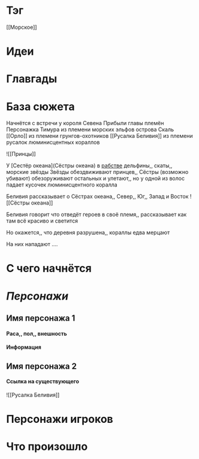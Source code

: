 # Тэг
[[Морское]]
# Идеи

# Главгады

# База сюжета
Начнётся с встречи у короля Севена
Прибыли главы племён
Персонажка Тимура из племени морских эльфов острова Скаль
[[Орло]] из племени грунгов-охотников
[[Русалка Беливия]] из племени русалок люминисцентных кораллов 

![[Принцы]]

У [Сестёр океана](Сёстры океана) в [рабстве](Рабство.md) дельфины,, скаты,, морские звёзды
Звёзды обездвиживают принцев,, Сёстры (возможно убивают) обезоруживают остальных и улетают,, но у одной из волос падает кусочек люминисцентного коралла

Беливия рассказывает о Сёстрах океана,, Север,, Юг,, Запад и Восток
![[Сёстры океана]]

Беливия говорит что отведёт героев в своё племя,, рассказывает как там всё красиво и светится 

Но окажется,, что деревня разрушена,, кораллы едва мерцают

На них нападают ....
# С чего начнётся

# *Персонажи*
## Имя персонажа 1
#### Раса,, пол,, внешность

#### Информация
## Имя персонажа 2
#### Ссылка на существующего
![[Русалка Беливия]]

# Персонажи игроков

# Что произошло
